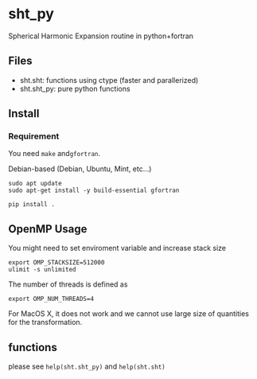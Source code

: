 # sht_py
Spherical Harmonic Expansion routine in python+fortran

## Files
- sht.sht: functions using ctype (faster and parallerized)
- sht.sht_py: pure python functions

## Install
### Requirement
You need `make` and`gfortran`.

Debian-based (Debian, Ubuntu, Mint, etc…)

```shell
sudo apt update
sudo apt-get install -y build-essential gfortran
```

```shell
pip install .
```

## OpenMP Usage

You might need to set enviroment variable and increase stack size
```
export OMP_STACKSIZE=512000
ulimit -s unlimited
```

The number of threads is defined as
```
export OMP_NUM_THREADS=4

```

For MacOS X, it does not work and we cannot use large size of quantities for the transformation.

## functions
please see ```help(sht.sht_py)``` and ```help(sht.sht)```